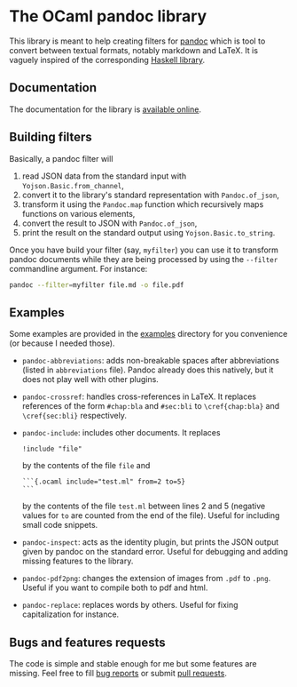 The OCaml pandoc library
========================

This library is meant to help creating filters for [pandoc](https://pandoc.org/)
which is tool to convert between textual formats, notably markdown and LaTeX. It
is vaguely inspired of the corresponding [Haskell
library](http://hackage.haskell.org/package/pandoc-types).

Documentation
-------------

The documentation for the library is [available
online](https://smimram.github.io/ocaml-pandoc/pandoc/Pandoc/).

Building filters
----------------

Basically, a pandoc filter will

1. read JSON data from the standard input with `Yojson.Basic.from_channel`,
2. convert it to the library's standard representation with `Pandoc.of_json`,
3. transform it using the `Pandoc.map` function which recursively maps functions
  on various elements,
4. convert the result to JSON with `Pandoc.of_json`,
5. print the result on the standard output using `Yojson.Basic.to_string`.

Once you have build your filter (say, `myfilter`) you can use it to transform
pandoc documents while they are being processed by using the `--filter`
commandline argument. For instance:

```bash
pandoc --filter=myfilter file.md -o file.pdf
```

Examples
--------

Some examples are provided in the [examples](examples/) directory for you
convenience (or because I needed those).

- `pandoc-abbreviations`: adds non-breakable spaces after abbreviations (listed
  in `abbreviations` file). Pandoc already does this natively, but it does not
  play well with other plugins.
- `pandoc-crossref`: handles cross-references in LaTeX. It replaces references
  of the form `#chap:bla` and `#sec:bli` to `\cref{chap:bla}` and
  `\cref{sec:bli}` respectively.
- `pandoc-include`: includes other documents. It replaces

  ```
  !include "file"
  ```
  
  by the contents of the file `file` and
  
  ~~~
  ```{.ocaml include="test.ml" from=2 to=5}
  ```
  ~~~
  
  by the contents of the file `test.ml` between lines 2 and 5 (negative values
  for `to` are counted from the end of the file). Useful for including small
  code snippets.
- `pandoc-inspect`: acts as the identity plugin, but prints the JSON output
  given by pandoc on the standard error. Useful for debugging and adding missing
  features to the library.
- `pandoc-pdf2png`: changes the extension of images from `.pdf` to
  `.png`. Useful if you want to compile both to pdf and html.
- `pandoc-replace`: replaces words by others. Useful for fixing capitalization
  for instance.

Bugs and features requests
--------------------------

The code is simple and stable enough for me but some features are missing. Feel
free to fill [bug reports](https://github.com/smimram/ocaml-pandoc/issues) or
submit [pull requests](https://github.com/smimram/ocaml-pandoc/pulls).
